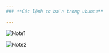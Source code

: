 ```yaml
---
### **Các lệnh cơ bản trong ubuntu**

---
```

![Note1](http://4.bp.blogspot.com/-C3sDePB4ltY/VYprGdA46jI/AAAAAAAAACY/B_eGEFWOh-A/s640/1.png)

![Note2](http://3.bp.blogspot.com/-ggw5Xw6QPi0/VYprOPqYqCI/AAAAAAAAACg/mdUo7ciawXA/s640/2.png)
